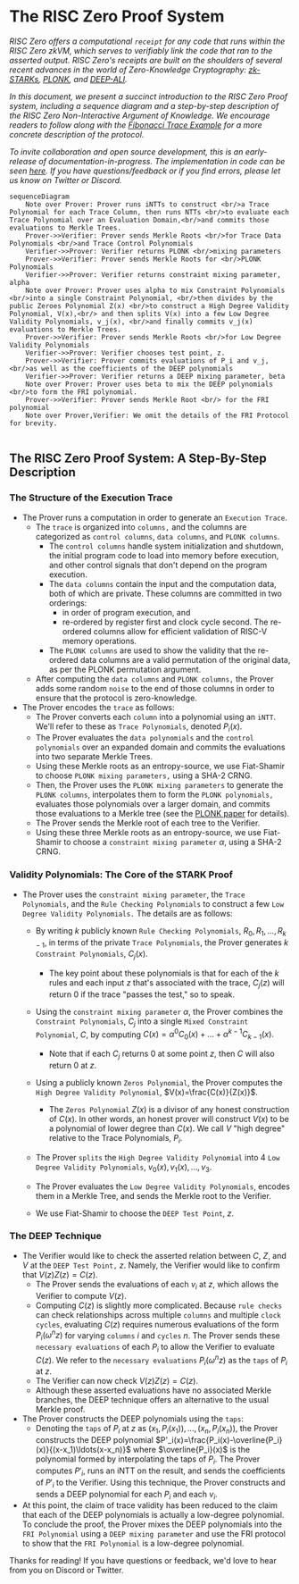 # The RISC Zero Proof System

*RISC Zero offers a computational `receipt` for any code that runs within the RISC Zero zkVM, which serves to verifiably link the code that ran to the asserted output. RISC Zero's receipts are built on the shoulders of several recent advances in the world of Zero-Knowledge Cryptography: [zk-STARKs](https://eprint.iacr.org/2018/046.pdf), [PLONK](https://eprint.iacr.org/2019/953.pdf), and [DEEP-ALI](https://arxiv.org/pdf/1903.12243.pdf).*

*In this document, we present a succinct introduction to the RISC Zero Proof system, including a sequence diagram and a step-by-step description of the RISC Zero Non-Interactive Argument of Knowledge. We encourage readers to follow along with the [Fibonacci Trace Example](https://docs.google.com/spreadsheets/d/1Onr41OozD62y-B0jIL7bHAH5kf771-o4xvmnHUFpOyo/edit?usp=sharing) for a more concrete description of the protocol.*

*To invite collaboration and open source development, this is an early-release of documentation-in-progress. The implementation in code can be seen [here](https://github.com/risc0/risc0/blob/v0.7.2/risc0/zkp/prove/prove.cpp). If you have questions/feedback or if you find errors, please let us know on Twitter or Discord.*

```mermaid
sequenceDiagram
    Note over Prover: Prover runs iNTTs to construct <br/>a Trace Polynomial for each Trace Column, then runs NTTs <br/>to evaluate each Trace Polynomial over an Evaluation Domain,<br/>and commits those evaluations to Merkle Trees.
    Prover->>Verifier: Prover sends Merkle Roots <br/>for Trace Data Polynomials <br/>and Trace Control Polynomials
    Verifier->>Prover: Verifier returns PLONK <br/>mixing parameters
    Prover->>Verifier: Prover sends Merkle Roots for <br/>PLONK Polynomials 
    Verifier->>Prover: Verifier returns constraint mixing parameter, alpha
    Note over Prover: Prover uses alpha to mix Constraint Polynomials <br/>into a single Constraint Polynomial, <br/>then divides by the public Zeroes Polynomial Z(x) <br/>to construct a High Degree Validity Polynomial, V(x),<br/> and then splits V(x) into a few Low Degree Validity Polynomials, v_j(x), <br/>and finally commits v_j(x) evaluations to Merkle Trees.
    Prover->>Verifier: Prover sends Merkle Roots <br/>for Low Degree Validity Polynomials
    Verifier->>Prover: Verifier chooses test point, z.
    Prover->>Verifier: Prover commits evaluations of P_i and v_j, <br/>as well as the coefficients of the DEEP polynomials
    Verifier->>Prover: Verifier returns a DEEP mixing parameter, beta
    Note over Prover: Prover uses beta to mix the DEEP polynomials <br/>to form the FRI polynomial. 
    Prover->>Verifier: Prover sends Merkle Root <br/> for the FRI polynomial
    Note over Prover,Verifier: We omit the details of the FRI Protocol for brevity.
  
```
## The RISC Zero Proof System: A Step-By-Step Description

### The Structure of the Execution Trace
- The Prover runs a computation in order to generate an `Execution Trace`. 
  - The `trace` is organized into `columns,` and the columns are categorized as `control columns`, `data columns`, and `PLONK columns`.
    - The `control columns` handle system initialization and shutdown, the initial program code to load into memory before execution, and other control signals that don't depend on the program execution.
    - The `data columns` contain the input and the computation data, both of which are private. These columns are committed in two orderings: 
      - in order of program execution, and 
      - re-ordered by register first and clock cycle second. The re-ordered columns allow for efficient validation of RISC-V memory operations.
    - The `PLONK columns` are used to show the validity that the re-ordered data columns are a valid permutation of the original data, as per the PLONK permutation argument. 
  - After computing the `data columns` and `PLONK columns,` the Prover adds some random `noise` to the end of those columns in order to ensure that the protocol is zero-knowledge.
- The Prover encodes the `trace` as follows:  
  - The Prover converts each `column` into a polynomial using an `iNTT`. We'll refer to these as `Trace Polynomials`, denoted $P_i(x)$.
  - The Prover evaluates the `data polynomials` and the `control polynomials` over an expanded domain and commits the evaluations into two separate Merkle Trees.
  - Using these Merkle roots as an entropy-source, we use Fiat-Shamir to choose `PLONK mixing parameters,` using a SHA-2 CRNG.
  - Then, the Prover uses the `PLONK mixing parameters` to generate the `PLONK columns`, interpolates them to form the `PLONK polynomials,` evaluates those polynomials over a larger domain, and commits those evaluations to a Merkle tree (see the [PLONK paper](https://eprint.iacr.org/2019/953.pdf) for details). 
  - The Prover sends the Merkle root of each tree to the Verifier.
  - Using these three Merkle roots as an entropy-source, we use Fiat-Shamir to choose a `constraint mixing parameter` $\alpha$, using a SHA-2 CRNG.
### Validity Polynomials: The Core of the STARK Proof
- The Prover uses the `constraint mixing parameter`, the `Trace Polynomials`, and the `Rule Checking Polynomials` to construct a few `Low Degree Validity Polynomials.` The details are as follows:
  - By writing $k$ publicly known `Rule Checking Polynomials`,  $R_0, R_1, ..., R_{k-1}$, in terms of the private `Trace Polynomials`, the Prover generates $k$ `Constraint Polynomials`, $C_j(x)$. 
    - The key point about these polynomials is that for each of the $k$ rules and each input $z$ that's associated with the trace, $C_j(z)$ will return 0 if the trace "passes the test," so to speak. 
  - Using the `constraint mixing parameter` $\alpha$, the Prover combines the `Constraint Polynomials`, $C_j$ into a single `Mixed Constraint Polynomial`, $C$, by computing $C(x)=\alpha^0C_0(x)+\ldots+\alpha^{k-1}C_{k-1}(x).$ 
    - Note that if each $C_j$ returns 0 at some point $z$, then $C$ will also return 0 at $z$. 
  - Using a publicly known `Zeros Polynomial`, the Prover computes the `High Degree Validity Polynomial`, $V(x)=\frac{C(x)}{Z(x)}$.
    - The `Zeros Polynomial` $Z(x)$ is a divisor of any honest construction of $C(x)$. In other words, an honest prover will construct $V(x)$ to be a polynomial of lower degree than $C(x)$. We call $V$ "high degree" relative to the Trace Polynomials, $P_i$.
  - The Prover `splits` the `High Degree Validity Polynomial` into 4 `Low Degree Validity Polynomials`, $v_0(x), v_1(x), ..., v_3$. 
  
  - The Prover evaluates the `Low Degree Validity Polynomials`, encodes them in a Merkle Tree, and sends the Merkle root to the Verifier. 
  
  - We use Fiat-Shamir to choose the `DEEP Test Point`, $z$. 
### The DEEP Technique
- The Verifier would like to check the asserted relation between $C$, $Z$, and $V$ at the `DEEP Test Point,` $z$. Namely, the Verifier would like to confirm that $V(z)Z(z)=C(z)$.
  - The Prover sends the evaluations of each $v_i$ at $z$, which allows the Verifier to compute $V(z)$. 
  - Computing $C(z)$ is slightly more complicated. Because `rule checks` can check relationships across multiple `columns` and multiple `clock cycles`,  evaluating $C(z)$ requires numerous evaluations of the form $P_i(\omega^nz)$ for varying `columns` $i$ and `cycles` $n$. The Prover sends these `necessary evaluations` of each $P_i$ to allow the Verifier to evaluate $C(z)$. We refer to the `necessary evaluations` $P_i(\omega^nz)$ as the `taps` of $P_i$ at $z$. 
  - The Verifier can now check $V(z)Z(z)=C(z)$. 
  - Although these asserted evaluations have no associated Merkle branches, the DEEP technique offers an alternative to the usual Merkle proof.
- The Prover constructs the DEEP polynomials using the `taps`:
  - Denoting the `taps` of $P_i$ at $z$ as $(x_1,P_i(x_1)),\ldots,(x_n,P_i(x_n))$, the Prover constructs the DEEP polynomial $P'_i(x)=\frac{P_i(x)-\overline{P_i}(x)}{(x-x_1)\ldots(x-x_n)}$ where $\overline{P_i}(x)$ is the polynomial formed by interpolating the taps of $P_i$. The Prover computes $P'_i$, runs an iNTT on the result, and sends the coefficients of $P'_i$ to the Verifier. Using this technique, the Prover constructs and sends a DEEP polynomial for each $P_i$ and each $v_i$. 
- At this point, the claim of trace validity has been reduced to the claim that each of the DEEP polynomials is actually a low-degree polynomial. To conclude the proof, the Prover mixes the DEEP polynomials into the `FRI Polynomial` using a `DEEP mixing parameter` and use the FRI protocol to show that the `FRI Polynomial` is a low-degree polynomial. 

Thanks for reading! If you have questions or feedback, we'd love to hear from you on Discord or Twitter.